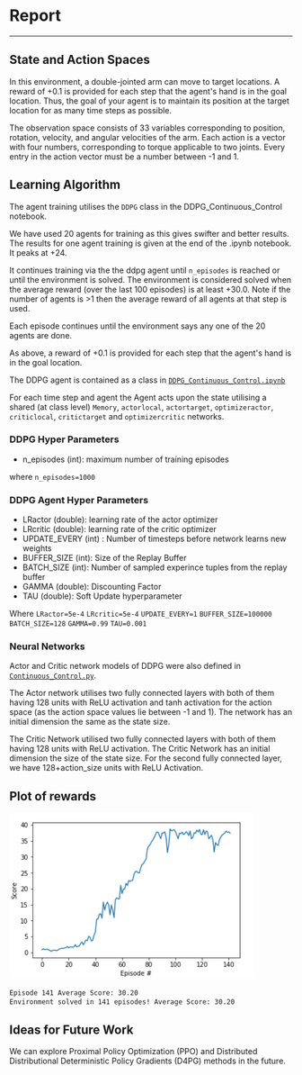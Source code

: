 # Report
---

## State and Action Spaces
In this environment, a double-jointed arm can move to target locations. A reward of +0.1 is provided for each step that the agent's hand is in the goal location. Thus, the goal of your agent is to maintain its position at the target location for as many time steps as possible.

The observation space consists of 33 variables corresponding to position, rotation, velocity, and angular velocities of the arm. Each action is a vector with four numbers, corresponding to torque applicable to two joints. Every entry in the action vector must be a number between -1 and 1.

## Learning Algorithm

The agent training utilises the `DDPG` class in the DDPG_Continuous_Control notebook.

We have used 20 agents for training as this gives swifter and better results. The results for one agent training is given at the end of the .ipynb notebook. It peaks at +24.

It continues training via the the ddpg agent until `n_episodes` is reached or until the environment is solved. The  environment is considered solved when the average reward (over the last 100 episodes) is at least +30.0. Note if the number of agents is >1 then the average reward of all agents at that step is used.

Each episode continues until the environment says any one of the 20 agents are done.

As above, a reward of +0.1 is provided for each step that the agent's hand is in the goal location.

The DDPG agent is contained as a class in [`DDPG_Continuous_Control.ipynb`](https://github.com/blackrosedragon2/ReacherEnvironmentDL/blob/master/DDPG_Continuous_Control.ipynb)

For each time step and agent the Agent acts upon the state utilising a shared (at class level) `Memory`, `actorlocal`, `actortarget`, `optimizeractor`, `criticlocal`, `critictarget` and `optimizercritic` networks.
 

### DDPG Hyper Parameters
- n_episodes (int): maximum number of training episodes

where
`n_episodes=1000`


### DDPG Agent Hyper Parameters

- LRactor (double): learning rate of the actor optimizer
- LRcritic (double): learning rate of the critic optimizer
- UPDATE_EVERY (int) : Number of timesteps before network learns new weights
- BUFFER_SIZE (int): Size of the Replay Buffer 
- BATCH_SIZE (int): Number of sampled experince tuples from the replay buffer
- GAMMA (double): Discounting Factor
- TAU (double): Soft Update hyperparameter

Where 
`LRactor=5e-4`
`LRcritic=5e-4`
`UPDATE_EVERY=1`
`BUFFER_SIZE=100000`
`BATCH_SIZE=128`
`GAMMA=0.99`
`TAU=0.001`

### Neural Networks

Actor and Critic network models of DDPG were also defined in [`Continuous_Control.py`](https://github.com/abheesht17/Reacher-Udacity-Deep-Reinforcement-Learning/blob/master/Continuous_Control.ipynb).

The Actor network utilises two fully connected layers with both of them having 128 units with ReLU activation and tanh activation for the action space (as the action space values lie between -1 and 1). The network has an initial dimension the same as the state size.

The Critic Network utilised two fully connected layers with both of them having 128 units with ReLU activation. The Critic Network has  an initial dimension the size of the state size. For the second fully connected layer, we have 128+action_size units with ReLU Activation.

## Plot of rewards
![Reward Plot](https://github.com/abheesht17/Reacher-Udacity-Deep-Reinforcement-Learning/blob/master/media/graph.PNG)

```
Episode 141	Average Score: 30.20
Environment solved in 141 episodes!	Average Score: 30.20
```

## Ideas for Future Work

We can explore Proximal Policy Optimization (PPO) and Distributed Distributional Deterministic Policy Gradients (D4PG) methods in the future.